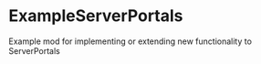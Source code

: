 # ExampleServerPortals
Example mod for implementing or extending new functionality to ServerPortals
